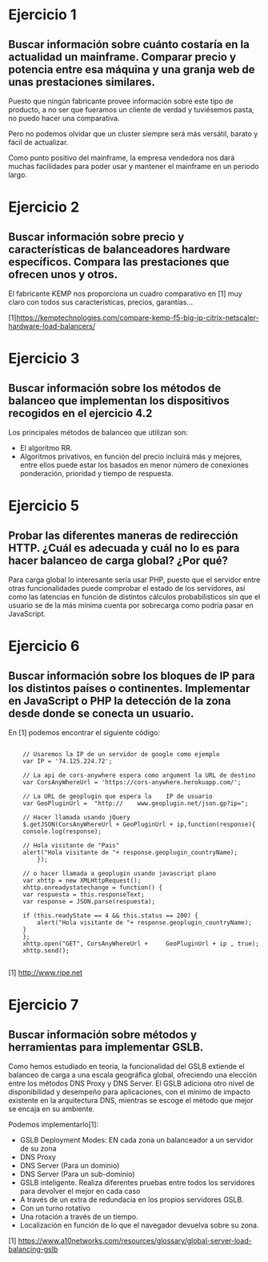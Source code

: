 # Ejercicio 1
## Buscar información sobre cuánto costaría en la actualidad un mainframe. Comparar precio y potencia entre esa máquina y una granja web de unas prestaciones similares. 

Puesto que ningún fabricante provee información sobre este tipo de producto, a no ser que fueramos un cliente de verdad y tuviésemos  pasta, no puedo hacer una comparativa.

Pero no podemos olvidar que un cluster siempre será más versátil, barato y fácil de actualizar.

Como punto positivo del mainframe, la empresa vendedora nos dará muchas facilidades para poder usar y mantener el mainframe en un periodo largo.


# Ejercicio 2
## Buscar información sobre precio y características de balanceadores hardware específicos. Compara las prestaciones que ofrecen unos y otros. 

El fabricante KEMP nos proporciona un cuadro comparativo en [1] muy claro con todos sus características, precios, garantías...

[1]https://kemptechnologies.com/compare-kemp-f5-big-ip-citrix-netscaler-hardware-load-balancers/


# Ejercicio 3
## Buscar información sobre los métodos de balanceo que implementan los dispositivos recogidos en el ejercicio 4.2 

Los principales métodos de balanceo que utilizan son:
- El algoritmo RR.
- Algoritmos privativos, en función del precio incluirá más y mejores, entre ellos puede estar los basados en menor número de conexiones ponderación, prioridad y tiempo de respuesta.



# Ejercicio 5
## Probar las diferentes maneras de redirección HTTP. ¿Cuál es adecuada y cuál no lo es para hacer balanceo de carga global? ¿Por qué? 

Para carga global lo interesante sería usar PHP, puesto que el servidor entre otras funcionalidades puede comprobar el estado de los servidores, así como las latencias en función de distintos cálculos probabilisticos sin que el usuario se de la más mínima cuenta por sobrecarga como podría pasar en JavaScript.



# Ejercicio 6
## Buscar información sobre los bloques de IP para los distintos países o continentes. Implementar en JavaScript o PHP la detección de la zona desde donde se conecta un usuario. 

En [1] podemos encontrar el siguiente código:

~~~

	// Usaremos la IP de un servidor de google como ejemplo
	var IP = '74.125.224.72';

	// La api de cors-anywhere espera como argument la URL de destino
	var CorsAnyWhereUrl = 'https://cors-anywhere.herokuapp.com/';

	// La URL de geoplugin que espera la 	IP de usuario
	var GeoPluginUrl =  "http://	www.geoplugin.net/json.gp?ip=";

	// Hacer llamada usando jQuery
	$.getJSON(CorsAnyWhereUrl + GeoPluginUrl + ip,function(response){
    console.log(response);
    
    // Hola visitante de "Pais"
    alert("Hola visitante de "+ response.geoplugin_countryName);
		});

	// o hacer llamada a geoplugin usando javascript plano
	var xhttp = new XMLHttpRequest();
	xhttp.onreadystatechange = function() {
    var respuesta = this.responseText;
    var response = JSON.parse(respuesta);
    
    if (this.readyState == 4 && this.status == 200) {
        alert("Hola visitante de "+ response.geoplugin_countryName);
    }
	};
	xhttp.open("GET", CorsAnyWhereUrl + 	GeoPluginUrl + ip , true);
	xhttp.send();
	
~~~

[1] http://www.ripe.net 




# Ejercicio 7
## Buscar información sobre métodos y herramientas para implementar GSLB. 

Como hemos estudiado en teoría, la funcionalidad del GSLB extiende el balanceo de carga a una escala geográfica global, ofreciendo una elección entre los métodos DNS Proxy y DNS Server. El GSLB adiciona otro nivel de disponibilidad y desempeño para aplicaciones, con el mínimo de impacto existente en la arquitectura DNS, mientras se escoge el método que mejor se encaja en su ambiente. 

Podemos implementarlo[1]:

- GSLB Deployment Modes: EN cada zona un balanceador a un servidor de su zona
- DNS Proxy
- DNS Server (Para un dominio)
- DNS Server (Para un sub-dominio)
- GSLB inteligente. Realiza diferentes pruebas entre todos los servidores para devolver el mejor en cada caso
- A través de un extra de redundacia en los propios servidores GSLB.
- Con un turno rotativo
- Una rotación a través de un tiempo.
- Localización en función de lo que el navegador devuelva sobre su zona.


[1] https://www.a10networks.com/resources/glossary/global-server-load-balancing-gslb





